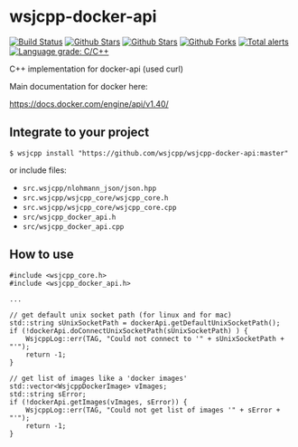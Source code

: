 # wsjcpp-docker-api

[![Build Status](https://api.travis-ci.com/wsjcpp/wsjcpp-docker-api.svg?branch=master)](https://travis-ci.com/wsjcpp/wsjcpp-docker-api) [![Github Stars](https://img.shields.io/github/stars/wsjcpp/wsjcpp-docker-api.svg?label=github%20%E2%98%85)](https://github.com/wsjcpp/wsjcpp-docker-api/stargazers) [![Github Stars](https://img.shields.io/github/contributors/wsjcpp/wsjcpp-docker-api.svg)](https://github.com/wsjcpp/wsjcpp-docker-api/) [![Github Forks](https://img.shields.io/github/forks/wsjcpp/wsjcpp-docker-api.svg?label=github%20forks)](https://github.com/wsjcpp/wsjcpp-docker-api/network/members) [![Total alerts](https://img.shields.io/lgtm/alerts/g/wsjcpp/wsjcpp-docker-api.svg?logo=lgtm&logoWidth=18)](https://lgtm.com/projects/g/wsjcpp/wsjcpp-docker-api/alerts/) [![Language grade: C/C++](https://img.shields.io/lgtm/grade/cpp/g/wsjcpp/wsjcpp-docker-api.svg?logo=lgtm&logoWidth=18)](https://lgtm.com/projects/g/wsjcpp/wsjcpp-docker-api/context:cpp)

C++ implementation for docker-api (used curl)

Main documentation for docker here:

https://docs.docker.com/engine/api/v1.40/

## Integrate to your project

```
$ wsjcpp install "https://github.com/wsjcpp/wsjcpp-docker-api:master"
```

or include files:

* `src.wsjcpp/nlohmann_json/json.hpp`
* `src.wsjcpp/wsjcpp_core/wsjcpp_core.h`
* `src.wsjcpp/wsjcpp_core/wsjcpp_core.cpp`
* `src/wsjcpp_docker_api.h`
* `src/wsjcpp_docker_api.cpp`

## How to use

```
#include <wsjcpp_core.h>
#include <wsjcpp_docker_api.h>

... 

// get default unix socket path (for linux and for mac)
std::string sUnixSocketPath = dockerApi.getDefaultUnixSocketPath();
if (!dockerApi.doConnectUnixSocketPath(sUnixSocketPath) ) {
    WsjcppLog::err(TAG, "Could not connect to '" + sUnixSocketPath + "'");
    return -1;
}

// get list of images like a 'docker images'
std::vector<WsjcppDockerImage> vImages;
std::string sError;
if (!dockerApi.getImages(vImages, sError)) {
    WsjcppLog::err(TAG, "Could not get list of images '" + sError + "'");
    return -1;
}

```


